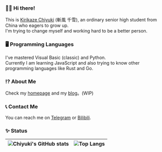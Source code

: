 ### 👋🏼 Hi there!
This is [Kirikaze Chiyuki](https://github.com/chiyuki0325) (斬風 千雪), an ordinary senior high student from China who eagers to grow up.  
I'm trying to change myself and working hard to be a better person.  

### 🖥️ Programming Languages
I've mastered Visual Basic (classic) and Python.  
Currently I am learning JavaScript and also trying to know other programming languages like Rust and Go.

### ⁉️ About Me
Check my [homepage](https://yidaozhan.top) and my [blog](https://blog.yidaozhan.top)。(WIP) 

### 📞 Contact Me
You can reach me on [Telegram](https://t,me/chiyuki_cafe) or [Bilibili](https://space.bilibili.com/485832788).

### ✨ Status
| ![Chiyuki's GitHub stats](https://github-readme-stats.vercel.app/api?username=chiyuki0325&show_icons=true&include_all_commits=true&hide_border=true) | ![Top Langs](https://github-readme-stats.vercel.app/api/top-langs/?username=chiyuki0325&layout=compact&hide_border=true)|
| ---------------- | ---------------- |
